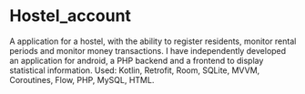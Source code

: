 # Hostel_account

A application for a hostel, with the ability to register residents,
monitor rental periods and monitor money transactions.
I have independently developed an application for android, a PHP backend and a frontend to display statistical information.
Used: Kotlin, Retrofi t, Room, SQLite, MVVM, Coroutines, Flow, PHP, MySQL, HTML.
